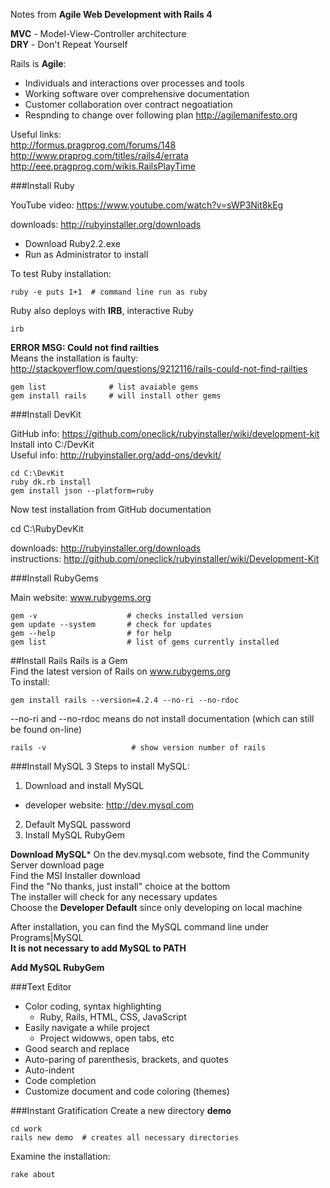 Notes from **Agile Web Development with Rails 4**  

**MVC** - Model-View-Controller architecture  
**DRY** - Don't Repeat Yourself  

Rails is **Agile**:
- Individuals and interactions over processes and tools
- Working software over comprehensive documentation
- Customer collaboration over contract negoatiation
- Respnding to change over following  plan
http://agilemanifesto.org  

Useful links:  
http://formus.pragprog.com/forums/148  
http://www.praprog.com/titles/rails4/errata  
http://eee.pragprog.com/wikis.RailsPlayTime  

###Install Ruby

YouTube video: https://www.youtube.com/watch?v=sWP3Nit8kEg

downloads: http://rubyinstaller.org/downloads  

- Download Ruby2.2.exe  
- Run as Administrator to install  

To test Ruby installation:  
```
ruby -e puts 1+1  # command line run as ruby
```

Ruby also deploys with **IRB**, interactive Ruby

```
irb
```

**ERROR MSG: Could not find railties**  
Means the installation is faulty: http://stackoverflow.com/questions/9212116/rails-could-not-find-railties  
```
gem list              # list avaiable gems
gem install rails     # will install other gems
```

###Install DevKit  

GitHub info: https://github.com/oneclick/rubyinstaller/wiki/development-kit  
Install into C:/DevKit  
Useful info: http://rubyinstaller.org/add-ons/devkit/  
```
cd C:\DevKit
ruby dk.rb install
gem install json --platform=ruby
```
Now test installation from GitHub documentation  


cd C:\RubyDevKit

downloads: http://rubyinstaller.org/downloads  
instructions: http://github.com/oneclick/rubyinstaller/wiki/Development-Kit  

###Install RubyGems

Main website: www.rubygems.org  
```
gem -v                    # checks installed version
gem update --system       # check for updates
gem --help                # for help
gem list                  # list of gems currently installed
```


##Install Rails
Rails is a Gem  
Find the latest version of Rails on www.rubygems.org  
To install:  
```
gem install rails --version=4.2.4 --no-ri --no-rdoc
```
--no-ri and --no-rdoc means do not install documentation (which can still be found on-line)  
```
rails -v                   # show version number of rails
```

###Install MySQL
3 Steps to install MySQL:
1) Download and install MySQL
  - developer website: http://dev.mysql.com
2) Default MySQL password
3) Install MySQL RubyGem

**Download MySQL*** 
On the dev.mysql.com websote, find the Community Server download page  
Find the MSI Installer download  
Find the "No thanks, just install" choice at the bottom  
The installer will check for any necessary updates  
Choose the **Developer Default** since only developing on local machine  

After installation, you can find the MySQL command line under Programs|MySQL  
**It is not necessary to add MySQL to PATH**  

**Add MySQL RubyGem**

###Text Editor
- Color coding, syntax highlighting
  - Ruby, Rails, HTML, CSS, JavaScript
- Easily navigate a while project
  - Project widowws, open tabs, etc
- Good search and replace
- Auto-paring of parenthesis, brackets, and quotes
- Auto-indent
- Code completion
- Customize document and code coloring (themes)


###Instant Gratification
Create a new directory **demo**
```
cd work
rails new demo  # creates all necessary directories
```
Examine the installation:  
```
rake about
```



